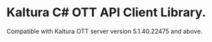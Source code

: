# Kaltura C# OTT API Client Library.
Compatible with Kaltura OTT server version 5.1.40.22475 and above.
